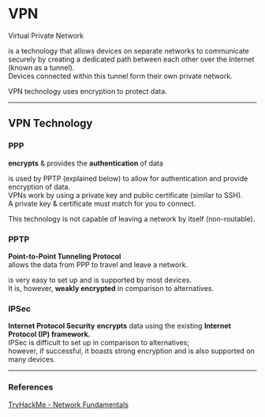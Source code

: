# VPN

Virtual Private Network

is a technology that allows devices on separate networks to communicate securely by creating a dedicated path between each other over the Internet (known as a tunnel).   
Devices connected within this tunnel form their own private network.   

VPN technology uses encryption to protect data.

---
## VPN Technology

### PPP
**encrypts** & provides the **authentication** of data

is used by PPTP (explained below) to allow for authentication and provide encryption of data.     
VPNs work by using a private key and public certificate (similar to SSH).     
A private key & certificate must match for you to connect.    

This technology is not capable of leaving a network by itself (non-routable).    

### PPTP
**Point-to-Point Tunneling Protocol**    
allows the data from PPP to travel and leave a network.    

is very easy to set up and is supported by most devices.     
It is, however, **weakly encrypted** in comparison to alternatives.    

### IPSec
**Internet Protocol Security**
**encrypts** data using the existing **Internet Protocol (IP) framework.**    
IPSec is difficult to set up in comparison to alternatives;    
however, if successful, it boasts strong encryption and is also supported on many devices.   




---

### References
[TryHackMe - Network Fundamentals](https://tryhackme.com/module/network-fundamentals)    

